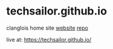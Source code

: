 techsailor.github.io
====================

clanglois home site [website](https://techsailor.github.io/) [repo](https://github.com/techsailor/techsailor.github.io)

live at: https://techsailor.github.io/
